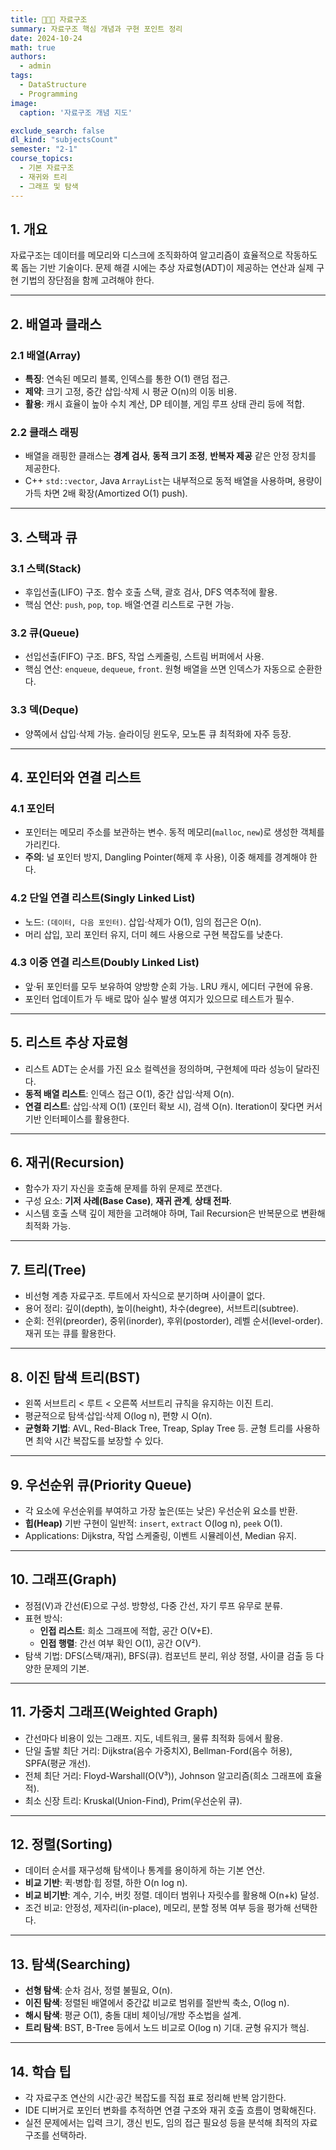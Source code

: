 ```yaml
---
title: 👩🏼‍🏫 자료구조
summary: 자료구조 핵심 개념과 구현 포인트 정리
date: 2024-10-24
math: true
authors:
  - admin
tags:
  - DataStructure
  - Programming
image:
  caption: '자료구조 개념 지도'

exclude_search: false
dl_kind: "subjectsCount"
semester: "2-1"
course_topics:
  - 기본 자료구조
  - 재귀와 트리
  - 그래프 및 탐색
---
```


## 1. 개요

자료구조는 데이터를 메모리와 디스크에 조직화하여 알고리즘이 효율적으로 작동하도록 돕는 기반 기술이다. 문제 해결 시에는 추상 자료형(ADT)이 제공하는 연산과 실제 구현 기법의 장단점을 함께 고려해야 한다.

---

## 2. 배열과 클래스

### 2.1 배열(Array)
- **특징**: 연속된 메모리 블록, 인덱스를 통한 O(1) 랜덤 접근.
- **제약**: 크기 고정, 중간 삽입·삭제 시 평균 O(n)의 이동 비용.
- **활용**: 캐시 효율이 높아 수치 계산, DP 테이블, 게임 루프 상태 관리 등에 적합.

### 2.2 클래스 래핑
- 배열을 래핑한 클래스는 **경계 검사**, **동적 크기 조정**, **반복자 제공** 같은 안정 장치를 제공한다.
- C++ `std::vector`, Java `ArrayList`는 내부적으로 동적 배열을 사용하며, 용량이 가득 차면 2배 확장(Amortized O(1) push).

---

## 3. 스택과 큐

### 3.1 스택(Stack)
- 후입선출(LIFO) 구조. 함수 호출 스택, 괄호 검사, DFS 역추적에 활용.
- 핵심 연산: `push`, `pop`, `top`. 배열·연결 리스트로 구현 가능.

### 3.2 큐(Queue)
- 선입선출(FIFO) 구조. BFS, 작업 스케줄링, 스트림 버퍼에서 사용.
- 핵심 연산: `enqueue`, `dequeue`, `front`. 원형 배열을 쓰면 인덱스가 자동으로 순환한다.

### 3.3 덱(Deque)
- 양쪽에서 삽입·삭제 가능. 슬라이딩 윈도우, 모노톤 큐 최적화에 자주 등장.

---

## 4. 포인터와 연결 리스트

### 4.1 포인터
- 포인터는 메모리 주소를 보관하는 변수. 동적 메모리(`malloc`, `new`)로 생성한 객체를 가리킨다.
- **주의**: 널 포인터 방지, Dangling Pointer(해제 후 사용), 이중 해제를 경계해야 한다.

### 4.2 단일 연결 리스트(Singly Linked List)
- 노드: `(데이터, 다음 포인터)`. 삽입·삭제가 O(1), 임의 접근은 O(n).
- 머리 삽입, 꼬리 포인터 유지, 더미 헤드 사용으로 구현 복잡도를 낮춘다.

### 4.3 이중 연결 리스트(Doubly Linked List)
- 앞·뒤 포인터를 모두 보유하여 양방향 순회 가능. LRU 캐시, 에디터 구현에 유용.
- 포인터 업데이트가 두 배로 많아 실수 발생 여지가 있으므로 테스트가 필수.

---

## 5. 리스트 추상 자료형

- 리스트 ADT는 순서를 가진 요소 컬렉션을 정의하며, 구현체에 따라 성능이 달라진다.
- **동적 배열 리스트**: 인덱스 접근 O(1), 중간 삽입·삭제 O(n).
- **연결 리스트**: 삽입·삭제 O(1) (포인터 확보 시), 검색 O(n). Iteration이 잦다면 커서 기반 인터페이스를 활용한다.

---

## 6. 재귀(Recursion)

- 함수가 자기 자신을 호출해 문제를 하위 문제로 쪼갠다.
- 구성 요소: **기저 사례(Base Case)**, **재귀 관계**, **상태 전파**.
- 시스템 호출 스택 깊이 제한을 고려해야 하며, Tail Recursion은 반복문으로 변환해 최적화 가능.

---

## 7. 트리(Tree)

- 비선형 계층 자료구조. 루트에서 자식으로 분기하며 사이클이 없다.
- 용어 정리: 깊이(depth), 높이(height), 차수(degree), 서브트리(subtree).
- 순회: 전위(preorder), 중위(inorder), 후위(postorder), 레벨 순서(level-order). 재귀 또는 큐를 활용한다.

---

## 8. 이진 탐색 트리(BST)

- 왼쪽 서브트리 < 루트 < 오른쪽 서브트리 규칙을 유지하는 이진 트리.
- 평균적으로 탐색·삽입·삭제 O(log n), 편향 시 O(n).
- **균형화 기법**: AVL, Red-Black Tree, Treap, Splay Tree 등. 균형 트리를 사용하면 최악 시간 복잡도를 보장할 수 있다.

---

## 9. 우선순위 큐(Priority Queue)

- 각 요소에 우선순위를 부여하고 가장 높은(또는 낮은) 우선순위 요소를 반환.
- **힙(Heap)** 기반 구현이 일반적: `insert`, `extract` O(log n), `peek` O(1).
- Applications: Dijkstra, 작업 스케줄링, 이벤트 시뮬레이션, Median 유지.

---

## 10. 그래프(Graph)

- 정점(V)과 간선(E)으로 구성. 방향성, 다중 간선, 자기 루프 유무로 분류.
- 표현 방식:
  - **인접 리스트**: 희소 그래프에 적합, 공간 O(V+E).
  - **인접 행렬**: 간선 여부 확인 O(1), 공간 O(V²).
- 탐색 기법: DFS(스택/재귀), BFS(큐). 컴포넌트 분리, 위상 정렬, 사이클 검출 등 다양한 문제의 기본.

---

## 11. 가중치 그래프(Weighted Graph)

- 간선마다 비용이 있는 그래프. 지도, 네트워크, 물류 최적화 등에서 활용.
- 단일 출발 최단 거리: Dijkstra(음수 가중치X), Bellman-Ford(음수 허용), SPFA(평균 개선).
- 전체 최단 거리: Floyd-Warshall(O(V³)), Johnson 알고리즘(희소 그래프에 효율적).
- 최소 신장 트리: Kruskal(Union-Find), Prim(우선순위 큐).

---

## 12. 정렬(Sorting)

- 데이터 순서를 재구성해 탐색이나 통계를 용이하게 하는 기본 연산.
- **비교 기반**: 퀵·병합·힙 정렬, 하한 O(n log n).
- **비교 비기반**: 계수, 기수, 버킷 정렬. 데이터 범위나 자릿수를 활용해 O(n+k) 달성.
- 조건 비교: 안정성, 제자리(in-place), 메모리, 분할 정복 여부 등을 평가해 선택한다.

---

## 13. 탐색(Searching)

- **선형 탐색**: 순차 검사, 정렬 불필요, O(n).
- **이진 탐색**: 정렬된 배열에서 중간값 비교로 범위를 절반씩 축소, O(log n).
- **해시 탐색**: 평균 O(1), 충돌 대비 체이닝/개방 주소법을 설계.
- **트리 탐색**: BST, B-Tree 등에서 노드 비교로 O(log n) 기대. 균형 유지가 핵심.

---

## 14. 학습 팁

- 각 자료구조 연산의 시간·공간 복잡도를 직접 표로 정리해 반복 암기한다.
- IDE 디버거로 포인터 변화를 추적하면 연결 구조와 재귀 호출 흐름이 명확해진다.
- 실전 문제에서는 입력 크기, 갱신 빈도, 임의 접근 필요성 등을 분석해 최적의 자료구조를 선택하라.
